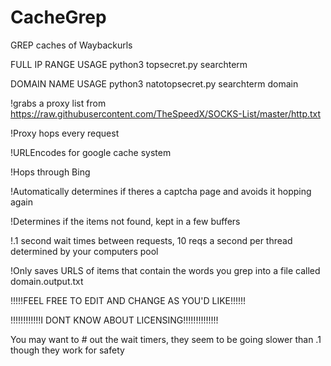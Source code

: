 # CacheGrep
GREP caches of Waybackurls

FULL IP RANGE USAGE
python3 topsecret.py searchterm

DOMAIN NAME USAGE
python3 natotopsecret.py searchterm domain

!grabs a proxy list from https://raw.githubusercontent.com/TheSpeedX/SOCKS-List/master/http.txt

!Proxy hops every request

!URLEncodes for google cache system

!Hops through Bing

!Automatically determines if theres a captcha page and avoids it hopping again

!Determines if the items not found, kept in a few buffers

!.1 second wait times between requests, 10 reqs a second per thread determined by your computers pool

!Only saves URLS of items that contain the words you grep into a file called domain.output.txt

!!!!!FEEL FREE TO EDIT AND CHANGE AS YOU'D LIKE!!!!!!

!!!!!!!!!!!!I DONT KNOW ABOUT LICENSING!!!!!!!!!!!!!!

You may want to # out the wait timers, they seem to be going slower than .1 though they work for safety
